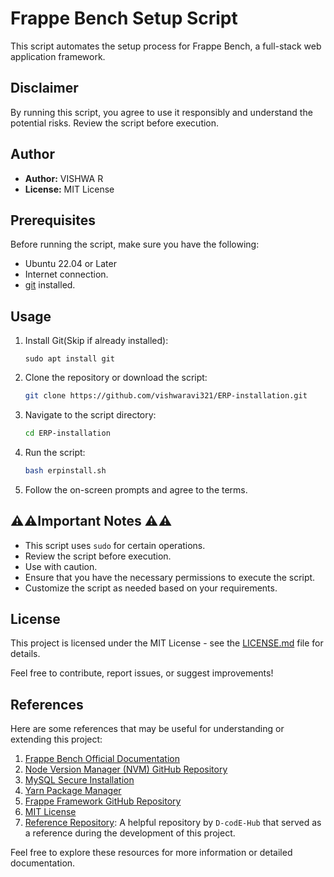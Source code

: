# Frappe Bench Setup Script


This script automates the setup process for Frappe Bench, a full-stack web application framework.

## Disclaimer

By running this script, you agree to use it responsibly and understand the potential risks. Review the script before execution.

## Author

- **Author:** VISHWA R
- **License:** MIT License

## Prerequisites

Before running the script, make sure you have the following:

- Ubuntu 22.04 or Later
- Internet connection.
- [git](https://git-scm.com/) installed.

## Usage

1. Install Git(Skip if already installed):
   ```
   sudo apt install git
   ```

2. Clone the repository or download the script:

   ```bash
   git clone https://github.com/vishwaravi321/ERP-installation.git
   ```

3. Navigate to the script directory:

   ```bash
   cd ERP-installation
   ```

4. Run the script:

   ```bash
   bash erpinstall.sh
   ```

5. Follow the on-screen prompts and agree to the terms.

## ⚠️⚠️Important Notes ⚠️⚠️

- This script uses `sudo` for certain operations. 
- Review the script before execution.
- Use with caution.
- Ensure that you have the necessary permissions to execute the script.
- Customize the script as needed based on your requirements.

## License

This project is licensed under the MIT License - see the [LICENSE.md](LICENSE.md) file for details.


Feel free to contribute, report issues, or suggest improvements!

## References

Here are some references that may be useful for understanding or extending this project:

1. [Frappe Bench Official Documentation](https://frappeframework.com/docs/user/en)
2. [Node Version Manager (NVM) GitHub Repository](https://github.com/nvm-sh/nvm)
3. [MySQL Secure Installation](https://dev.mysql.com/doc/refman/8.0/en/mysql-secure-installation.html)
4. [Yarn Package Manager](https://yarnpkg.com/)
5. [Frappe Framework GitHub Repository](https://github.com/frappe/frappe)
6. [MIT License](https://opensource.org/licenses/MIT)
7. [Reference Repository](https://github.com/D-codE-Hub/Guide-to-Install-Frappe-ERPNext-in-Ubuntu-22.04-LTS.git): A helpful repository by `D-codE-Hub` that served as a reference during the development of this project.

Feel free to explore these resources for more information or detailed documentation.


